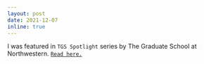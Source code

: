 ```yaml
---
layout: post
date: 2021-12-07
inline: true
---
```


I was featured in `TGS Spotlight` series by The Graduate School at Northwestern. [`Read here.`](https://www.tgs.northwestern.edu/about/our-people/spotlight/divyakant-tahlyan.html)
